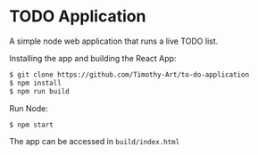 # TODO Application

A simple node web application that runs a live TODO list.

Installing the app and building the React App:

```sh
$ git clone https://github.com/Timothy-Art/to-do-application
$ npm install
$ npm run build
```
Run Node:

```sh
$ npm start
```
The app can be accessed in `build/index.html` 

